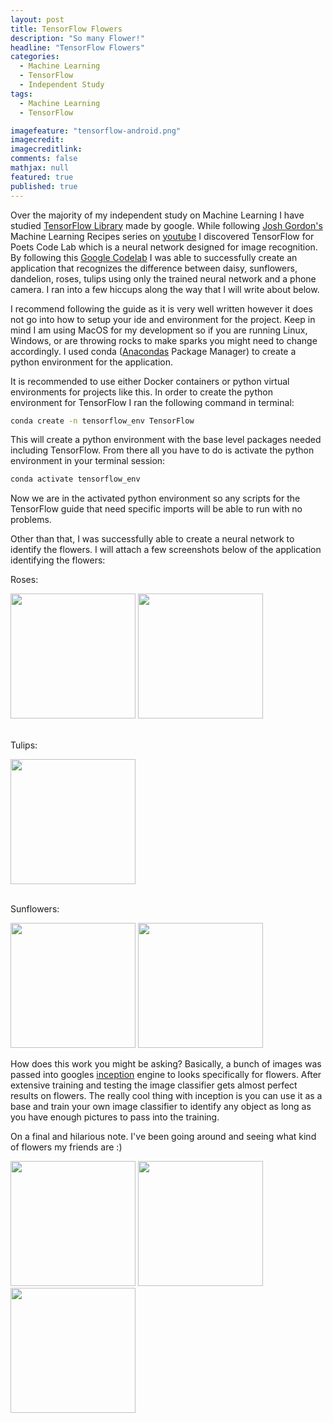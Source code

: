 ```yaml
---
layout: post
title: TensorFlow Flowers
description: "So many Flower!"
headline: "TensorFlow Flowers"
categories: 
  - Machine Learning
  - TensorFlow
  - Independent Study
tags: 
  - Machine Learning
  - TensorFlow

imagefeature: "tensorflow-android.png"
imagecredit:
imagecreditlink:
comments: false
mathjax: null
featured: true
published: true
---
```


Over the majority of my independent study on Machine Learning I have studied [TensorFlow Library](https://www.tensorflow.org/) made by google. While following [Josh Gordon's](https://twitter.com/random_forests) Machine Learning Recipes series on [youtube](https://www.youtube.com/watch?v=cKxRvEZd3Mw&list=PLOU2XLYxmsIIuiBfYad6rFYQU_jL2ryal) I discovered TensorFlow for Poets Code Lab which is a neural network designed for image recognition. By following this [Google Codelab](https://codelabs.developers.google.com/codelabs/tensorflow-for-poets/?utm_campaign=chrome_series_machinelearning_063016&utm_source=gdev&utm_medium=yt-desc#0) I was able to successfully create an application that recognizes the difference between daisy, sunflowers, dandelion, roses, tulips using only the trained neural network and a phone camera. I ran into a few hiccups along the way that I will write about below.

I recommend following the guide as it is very well written however it does not go into how to setup your ide and environment for the project. Keep in mind I am using MacOS for my development so if you are running Linux, Windows, or are throwing rocks to make sparks you might need to change accordingly. I used conda ([Anacondas](https://docs.anaconda.com/anaconda/navigator/) Package Manager) to create a python environment for the application. 

It is recommended to use either Docker containers or python virtual environments for projects like this. In order to create the python environment for TensorFlow I ran the following command in terminal: 

```bash
conda create -n tensorflow_env TensorFlow 
```
This will create a python environment with the base level packages needed including TensorFlow. From there all you have to do is activate the python environment in your terminal session:

```bash
conda activate tensorflow_env
```
Now we are in the activated python environment so any scripts for the TensorFlow guide that need specific imports will be able to run with no problems. 

Other than that, I was successfully able to create a neural network to identify the flowers. I will attach a few screenshots below of the application identifying the flowers: 

Roses: 

<img src="{{ site.url }}/images/flowers{{ rose1.png }}" alt="" width="200" />
<img src="{{ site.url }}/images/flowers{{ rose2.png }}" alt="" width="200"/>


<br>
<br>

Tulips:

<img src="{{ site.url }}/images/flowers{{ tulip.png }}" alt="" width="200"/>

<br>
<br>

Sunflowers:

<img src="{{ site.url }}/images/flowers{{ sunflower1.png }}" alt="" width="200"/>
<img src="{{ site.url }}/images/flowers{{ sunflower2.png }}" alt="" width="200"/>


How does this work you might be asking? Basically, a bunch of images was passed into googles [inception](https://ai.googleblog.com/2016/03/train-your-own-image-classifier-with.html) engine to looks specifically for flowers. After extensive training and testing the image classifier gets almost perfect results on flowers. The really cool thing with inception is you can use it as a base and train your own image classifier to identify any object as long as you have enough pictures to pass into the training.

On a final and hilarious note. I've been going around and seeing what kind of flowers my friends are :)

<img src="{{ site.url }}/images/flowers{{ friend1.png }}" alt="" width="200"/>
<img src="{{ site.url }}/images/flowers{{ friend2.png }}" alt="" width="200"/>
<img src="{{ site.url }}/images/flowers{{ friend3s.png }}" alt="" width="200"/>
